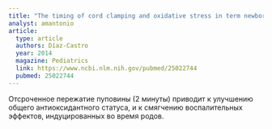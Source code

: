```yaml
---
title: "The timing of cord clamping and oxidative stress in term newborns"
analyst: amantonio
article:
  type: article
  authors: Díaz-Castro
  year: 2014
  magazine: Pediatrics
  link: https://www.ncbi.nlm.nih.gov/pubmed/25022744
  pubmed: 25022744
---
```


Отсроченное пережатие пуповины (2 минуты) приводит к улучшению общего антиоксидантного статуса, и к смягчению воспалительных эффектов, индуцированных во время родов.
